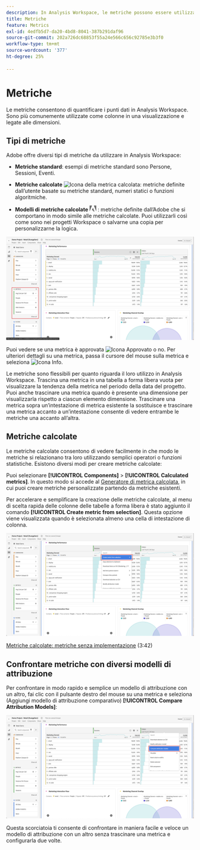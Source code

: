 ```yaml
---
description: In Analysis Workspace, le metriche possono essere utilizzate in due modi.
title: Metriche
feature: Metrics
exl-id: 4edfb5d7-da20-4bd8-8041-387b291daf96
source-git-commit: 202a726dc68853f55a24e566c656c92785e3b3f0
workflow-type: tm+mt
source-wordcount: '377'
ht-degree: 25%

---
```


# Metriche

Le metriche consentono di quantificare i punti dati in Analysis Workspace. Sono più comunemente utilizzate come colonne in una visualizzazione e legate alle dimensioni.

## Tipi di metriche

Adobe offre diversi tipi di metriche da utilizzare in Analysis Workspace:

* **Metriche standard**: esempi di metriche standard sono Persone, Sessioni, Eventi.

* **Metriche calcolate** ![Icona della metrica calcolata](https://spectrum.adobe.com/static/icons/workflow_18/Smock_Calculator_18_N.svg): metriche definite dall’utente basate su metriche standard, numeri statici o funzioni algoritmiche.

* **Modelli di metriche calcolate**  <img src="./assets/adobe-logo.svg" width="18"> : metriche definite dall’Adobe che si comportano in modo simile alle metriche calcolate. Puoi utilizzarli così come sono nei progetti Workspace o salvarne una copia per personalizzarne la logica.


![Metriche nell’interfaccia utente](assets/cja-metrics.png)

Puoi vedere se una metrica è approvata ![Icona Approvato](https://spectrum.adobe.com/static/icons/ui_18/CheckmarkSize100.svg)  o no. Per ulteriori dettagli su una metrica, passa il cursore del mouse sulla metrica e seleziona ![Icona Info](https://spectrum.adobe.com/static/icons/workflow_18/Smock_InfoOutline_18_N.svg).


Le metriche sono flessibili per quanto riguarda il loro utilizzo in Analysis Workspace. Trascina una metrica in una tabella a forma libera vuota per visualizzare la tendenza della metrica nel periodo della data del progetto. Puoi anche trascinare una metrica quando è presente una dimensione per visualizzarla rispetto a ciascun elemento dimensione. Trascinare una metrica sopra un’intestazione di metrica esistente la sostituisce e trascinare una metrica accanto a un’intestazione consente di vedere entrambe le metriche una accanto all’altra.

## Metriche calcolate

Le metriche calcolate consentono di vedere facilmente in che modo le metriche si relazionano tra loro utilizzando semplici operatori o funzioni statistiche. Esistono diversi modi per creare metriche calcolate:

Puoi selezionare **[!UICONTROL Components]** > **[!UICONTROL Calculated metrics]**. In questo modo si accede al [Generatore di metrica calcolata](/help/components/calc-metrics/calc-metr-overview.md), in cui puoi creare metriche personalizzate partendo da metriche esistenti.

Per accelerare e semplificare la creazione delle metriche calcolate, al menu di scelta rapida delle colonne delle tabelle a forma libera è stato aggiunto il comando **[!UICONTROL Create metric from selection]**. Questa opzione viene visualizzata quando è selezionata almeno una cella di intestazione di colonna.

![Crea da selezione](assets/create-metric-from-selection.png)

[Metriche calcolate: metriche senza implementazione](https://experienceleague.adobe.com/docs/analytics-learn/tutorials/components/calculated-metrics/calculated-metrics-implementationless-metrics.html?lang=it) (3:42)

## Confrontare metriche con diversi modelli di attribuzione

Per confrontare in modo rapido e semplice un modello di attribuzione con un altro, fai clic con il pulsante destro del mouse su una metrica e seleziona (Aggiungi modello di attribuzione comparativo) **[!UICONTROL Compare Attribution Models]**:

![Confrontare attribuzione](assets/compare-attribution.png)

Questa scorciatoia ti consente di confrontare in maniera facile e veloce un modello di attribuzione con un altro senza trascinare una metrica e configurarla due volte.
